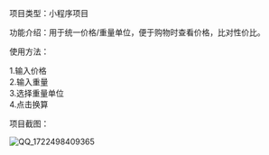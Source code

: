 项目类型：小程序项目

功能介绍：用于统一价格/重量单位，便于购物时查看价格，比对性价比。

使用方法：

1.输入价格  
2.输入重量   
3.选择重量单位  
4.点击换算

项目截图： 
     
![QQ_1722498409365](https://github.com/user-attachments/assets/11c5b317-f4e7-4534-8029-edc69e2ae7c8)
